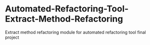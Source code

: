# Automated-Refactoring-Tool-Extract-Method-Refactoring
Extract method refactoring module for automated refactoring tool final project
